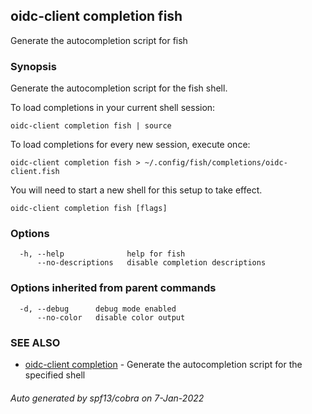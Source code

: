 ## oidc-client completion fish

Generate the autocompletion script for fish

### Synopsis

Generate the autocompletion script for the fish shell.

To load completions in your current shell session:

	oidc-client completion fish | source

To load completions for every new session, execute once:

	oidc-client completion fish > ~/.config/fish/completions/oidc-client.fish

You will need to start a new shell for this setup to take effect.


```
oidc-client completion fish [flags]
```

### Options

```
  -h, --help              help for fish
      --no-descriptions   disable completion descriptions
```

### Options inherited from parent commands

```
  -d, --debug      debug mode enabled
      --no-color   disable color output
```

### SEE ALSO

* [oidc-client completion](oidc-client_completion.md)	 - Generate the autocompletion script for the specified shell

###### Auto generated by spf13/cobra on 7-Jan-2022
